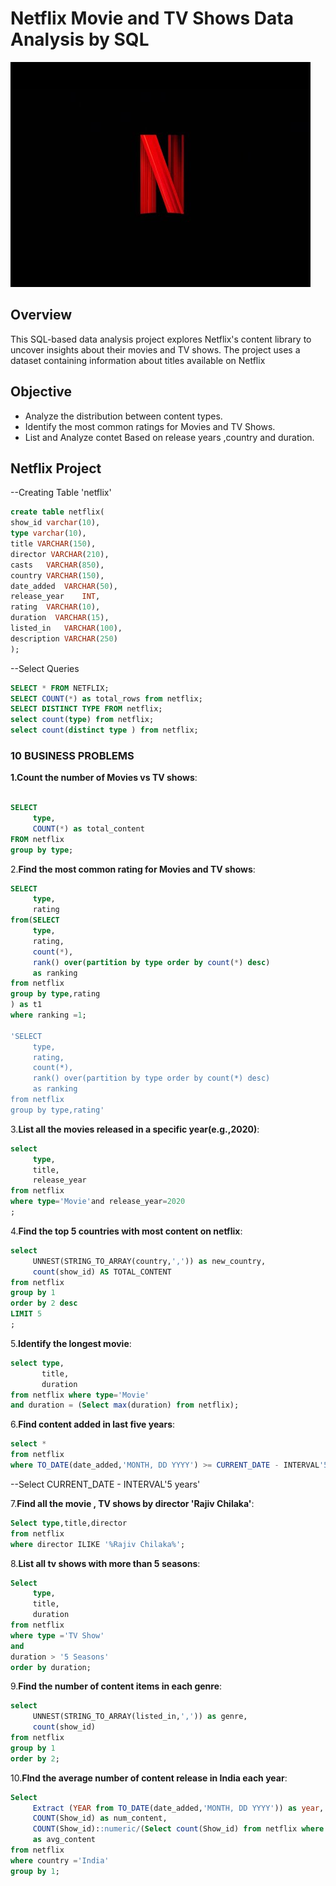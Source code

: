 # Netflix Movie and TV Shows Data Analysis by SQL

![Netflix Logo](https://github.com/i-am-rahularora5504/netflix_sql_project/blob/main/hqdefault.jpg)

## Overview
This SQL-based data analysis project explores Netflix's content library to uncover insights about their movies and TV shows. The project uses a dataset containing information about titles available on Netflix

## Objective 
- Analyze the distribution between content types.
- Identify the most common ratings for Movies and TV Shows.
- List and Analyze contet Based on release years ,country and duration.

## Netflix Project

--Creating Table 'netflix'
```sql
create table netflix(
show_id	varchar(10),
type varchar(10),
title VARCHAR(150),
director VARCHAR(210),
casts	VARCHAR(850),
country	VARCHAR(150),
date_added	VARCHAR(50),
release_year	INT,
rating	VARCHAR(10),
duration  VARCHAR(15),	
listed_in	VARCHAR(100),
description VARCHAR(250)
);
```
--Select Queries
```sql
SELECT * FROM NETFLIX;
SELECT COUNT(*) as total_rows from netflix;
SELECT DISTINCT TYPE FROM netflix;
select count(type) from netflix;
select count(distinct type ) from netflix;
```

### 10 BUSINESS PROBLEMS

**1.Count the number of Movies vs TV shows**:

```sql

SELECT 
     type,
     COUNT(*) as total_content 
FROM netflix 
group by type;
```

2.**Find the most common rating for Movies and TV shows**:

```sql
SELECT
     type,
	 rating
from(SELECT 
     type,
	 rating,
	 count(*),
	 rank() over(partition by type order by count(*) desc)
	 as ranking
from netflix 
group by type,rating
) as t1
where ranking =1;

'SELECT 
     type,
	 rating,
	 count(*),
	 rank() over(partition by type order by count(*) desc)
	 as ranking
from netflix 
group by type,rating'
```

3.**List all the movies released in a specific year(e.g.,2020)**:
```sql
select 
     type,
     title,
	 release_year
from netflix	 
where type='Movie'and release_year=2020
;
```

4.**Find the top 5 countries with most content on netflix**:
```sql
select 
     UNNEST(STRING_TO_ARRAY(country,',')) as new_country,
	 count(show_id) AS TOTAL_CONTENT
from netflix
group by 1
order by 2 desc
LIMIT 5
;
```

5.**Identify the longest movie**:
```sql
select type,
       title,
       duration 
from netflix where type='Movie'
and duration = (Select max(duration) from netflix);
```
6.**Find content added in last five years**:
```sql
select * 
from netflix 
where TO_DATE(date_added,'MONTH, DD YYYY') >= CURRENT_DATE - INTERVAL'5 years'
```

--Select CURRENT_DATE - INTERVAL'5 years'

7.**Find all the movie , TV shows by director 'Rajiv Chilaka'**:
```sql
Select type,title,director
from netflix 
where director ILIKE '%Rajiv Chilaka%';
```
8.**List all tv shows with more than 5 seasons**:
```sql
Select 
     type,
	 title,
	 duration
from netflix
where type ='TV Show' 
and
duration > '5 Seasons'
order by duration;
```

9.**Find the number of content items in each genre**:
```sql
select 
     UNNEST(STRING_TO_ARRAY(listed_in,',')) as genre,
	 count(show_id)
from netflix
group by 1
order by 2;
```
10.**FInd the average number of content release in India each year**:
```sql
Select 
     Extract (YEAR from TO_DATE(date_added,'MONTH, DD YYYY')) as year,
	 COUNT(Show_id) as num_content,
	 COUNT(Show_id)::numeric/(Select count(Show_id) from netflix where country ='India')::numeric *100 
	 as avg_content
from netflix
where country ='India'
group by 1;
```











